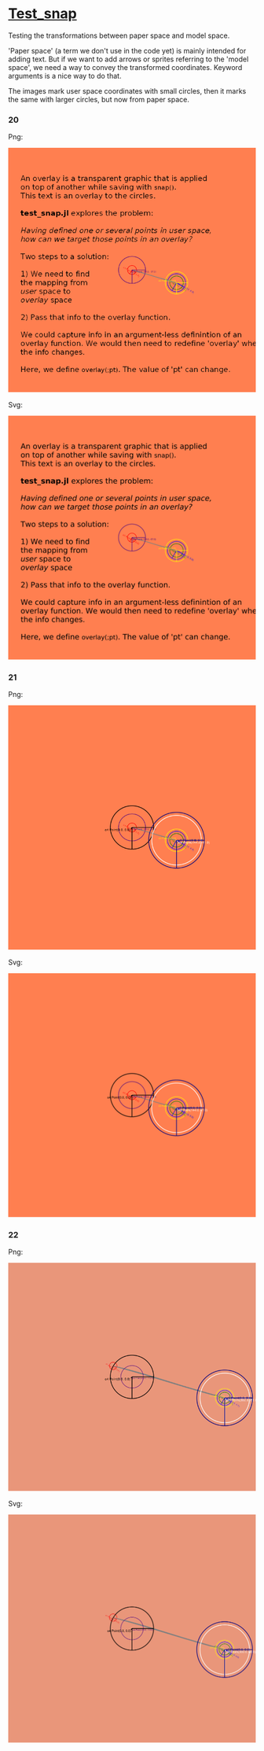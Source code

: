 # [Test_snap](https://github.com/hustf/infinite_source/raw/main/test_snap.jl)

Testing the transformations between paper space and model space.

'Paper space' (a term we don't use in the code yet) is mainly
intended for adding text. But if we want to add arrows or sprites
referring to the 'model space', we need a way to convey the transformed 
coordinates. Keyword arguments is a nice way to do that.

The images mark user space coordinates with small circles,
then it marks the same with larger circles, but
now from paper space.

### 20

Png:

<img src="https://github.com/hustf/infinite_source/raw/main/20.png">

Svg:

<img src="https://github.com/hustf/infinite_source/raw/main/20.svg">


### 21

Png:

<img src="https://github.com/hustf/infinite_source/raw/main/21.png">

Svg:

<img src="https://github.com/hustf/infinite_source/raw/main/21.svg">


### 22

Png:

<img src="https://github.com/hustf/infinite_source/raw/main/22.png">

Svg:

<img src="https://github.com/hustf/infinite_source/raw/main/22.svg">
